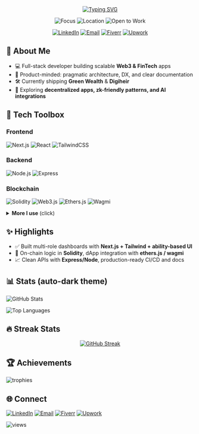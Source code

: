 <!-- Profile Header -->
<div align="center">

<!-- Typing banner -->
<a href="https://github.com/Sayem98">
  <img src="https://readme-typing-svg.demolab.com?font=Geist+Mono&weight=600&size=28&pause=800&center=true&vCenter=true&width=700&lines=Hi%2C+I'm+Sayem+%F0%9F%91%8B;Full-stack+%7C+Web3+%7C+FinTech+Builder;Node.js+%7C+Next.js+%7C+Solidity+%7C+Ethers.js;Shipping+Green+Wealth+%26+Digiheir" alt="Typing SVG" />
</a>

<!-- Quick badges -->
<p>
  <img alt="Focus" src="https://img.shields.io/badge/Focus-Web3%20%26%20FinTech-7A5AF8?style=for-the-badge" />
  <img alt="Location" src="https://img.shields.io/badge/Base-Dhaka-0EA5E9?style=for-the-badge" />
  <img alt="Open to Work" src="https://img.shields.io/badge/Available-Freelance-22C55E?style=for-the-badge" />
</p>

<!-- Socials -->
<p>
  <a href="https://www.linkedin.com/in/sayem-abedin/"><img alt="LinkedIn" src="https://img.shields.io/badge/LinkedIn-0A66C2?logo=linkedin&logoColor=white&style=for-the-badge"></a>
  <a href="mailto:sayemabedin.bd@gmail.com"><img alt="Email" src="https://img.shields.io/badge/Email-D14836?logo=gmail&logoColor=white&style=for-the-badge"></a>
  <a href="https://www.fiverr.com/sayem_abedin/"><img alt="Fiverr" src="https://img.shields.io/badge/Fiverr-1DBF73?logo=fiverr&logoColor=white&style=for-the-badge"></a>
  <a href="https://www.upwork.com/freelancers/~01ed29c46ac701c056"><img alt="Upwork" src="https://img.shields.io/badge/Upwork-6FDA44?logo=upwork&logoColor=white&style=for-the-badge"></a>
</p>

</div>



## 🚀 About Me
- 💻 Full-stack developer building scalable **Web3 & FinTech** apps  
- 🧭 Product-minded: pragmatic architecture, DX, and clear documentation  
- 🛠 Currently shipping **Green Wealth** & **Digiheir**  
- 🌱 Exploring **decentralized apps, zk-friendly patterns, and AI integrations**



## 🧰 Tech Toolbox

### Frontend
<p>
  <img alt="Next.js" src="https://img.shields.io/badge/Next.js-000000?logo=nextdotjs&logoColor=white&style=for-the-badge" />
  <img alt="React" src="https://img.shields.io/badge/React-20232a?logo=react&logoColor=61DAFB&style=for-the-badge" />
  <img alt="TailwindCSS" src="https://img.shields.io/badge/TailwindCSS-0ea5e9?logo=tailwindcss&logoColor=white&style=for-the-badge" />
</p>

### Backend
<p>
  <img alt="Node.js" src="https://img.shields.io/badge/Node.js-339933?logo=nodedotjs&logoColor=white&style=for-the-badge" />
  <img alt="Express" src="https://img.shields.io/badge/Express-000000?logo=express&logoColor=white&style=for-the-badge" />
</p>

### Blockchain
<p>
  <img alt="Solidity" src="https://img.shields.io/badge/Solidity-363636?logo=solidity&logoColor=white&style=for-the-badge" />
  <img alt="Web3.js" src="https://img.shields.io/badge/Web3.js-F16822?logo=web3dotjs&logoColor=white&style=for-the-badge" />
  <img alt="Ethers.js" src="https://img.shields.io/badge/Ethers.js-3C3C3D?logo=ethereum&logoColor=white&style=for-the-badge" />
  <img alt="Wagmi" src="https://img.shields.io/badge/wagmi-111827?style=for-the-badge" />
</p>

<details>
  <summary><b>More I use</b> (click)</summary>
  <br>
  <img alt="TypeScript" src="https://img.shields.io/badge/TypeScript-3178C6?logo=typescript&logoColor=white&style=flat">&nbsp;
  <img alt="PostgreSQL" src="https://img.shields.io/badge/PostgreSQL-316192?logo=postgresql&logoColor=white&style=flat">&nbsp;
  <img alt="MongoDB" src="https://img.shields.io/badge/MongoDB-4EA94B?logo=mongodb&logoColor=white&style=flat">&nbsp;
  <img alt="Prisma" src="https://img.shields.io/badge/Prisma-2D3748?logo=prisma&logoColor=white&style=flat">&nbsp;
  <img alt="Docker" src="https://img.shields.io/badge/Docker-2496ED?logo=docker&logoColor=white&style=flat">
</details>



## ✨ Highlights
- ✅ Built multi-role dashboards with **Next.js + Tailwind + ability-based UI**
- 🔐 On-chain logic in **Solidity**, dApp integration with **ethers.js / wagmi**
- 📈 Clean APIs with **Express/Node**, production-ready CI/CD and docs





## 📊 Stats (auto-dark theme)

<p align="left">
  <!-- GitHub Stats -->
  <picture>
    <source media="(prefers-color-scheme: dark)" srcset="https://github-readme-stats.vercel.app/api?username=Sayem98&show_icons=true&count_private=true&hide_rank=false&theme=tokyonight" />
    <source media="(prefers-color-scheme: light)" srcset="https://github-readme-stats.vercel.app/api?username=Sayem98&show_icons=true&count_private=true&hide_rank=false&theme=default" />
    <img alt="GitHub Stats" src="https://github-readme-stats.vercel.app/api?username=Sayem98&show_icons=true&count_private=true" />
  </picture>
</p>

<p align="left">
  <!-- Top Languages -->
  <picture>
    <source media="(prefers-color-scheme: dark)" srcset="https://github-readme-stats.vercel.app/api/top-langs/?username=Sayem98&layout=compact&theme=tokyonight&hide=css,html" />
    <source media="(prefers-color-scheme: light)" srcset="https://github-readme-stats.vercel.app/api/top-langs/?username=Sayem98&layout=compact&theme=default&hide=css,html" />
    <img alt="Top Languages" src="https://github-readme-stats.vercel.app/api/top-langs/?username=Sayem98&layout=compact&hide=css,html" />
  </picture>
</p>


## 🔥 Streak Stats
<p align="center">
  <a href="https://git.io/streak-stats">
    <img src="https://streak-stats.demolab.com/?user=Sayem98)](https://git.io/streak-stats" alt="GitHub Streak" />
  </a>
</p>



## 🏆 Achievements
<p>
  <img src="https://github-profile-trophy.vercel.app/?username=Sayem98&theme=onedark&no-frame=true&row=1&column=6&margin-w=8" alt="trophies" />
</p>



## 🌐 Connect
<p>
  <a href="https://www.linkedin.com/in/sayem-abedin/"><img alt="LinkedIn" src="https://img.shields.io/badge/LinkedIn-0A66C2?logo=linkedin&logoColor=white&style=for-the-badge"></a>
  <a href="mailto:sayemabedin.bd@gmail.com"><img alt="Email" src="https://img.shields.io/badge/Email-D14836?logo=gmail&logoColor=white&style=for-the-badge"></a>
  <a href="https://www.fiverr.com/sayem_abedin/"><img alt="Fiverr" src="https://img.shields.io/badge/Fiverr-1DBF73?logo=fiverr&logoColor=white&style=for-the-badge"></a>
  <a href="https://www.upwork.com/freelancers/~01ed29c46ac701c056"><img alt="Upwork" src="https://img.shields.io/badge/Upwork-6FDA44?logo=upwork&logoColor=white&style=for-the-badge"></a>
</p>

<!-- Profile Views (optional) -->
<p><img src="https://komarev.com/ghpvc/?username=Sayem98&label=Profile%20Views&color=7C3AED&style=flat" alt="views" /></p>

